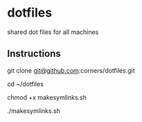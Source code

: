 dotfiles
========

shared dot files for all machines

Instructions
------------

git clone git@github.com:corners/dotfiles.git

cd ~/dotfiles

chmod +x makesymlinks.sh

./makesymlinks.sh
